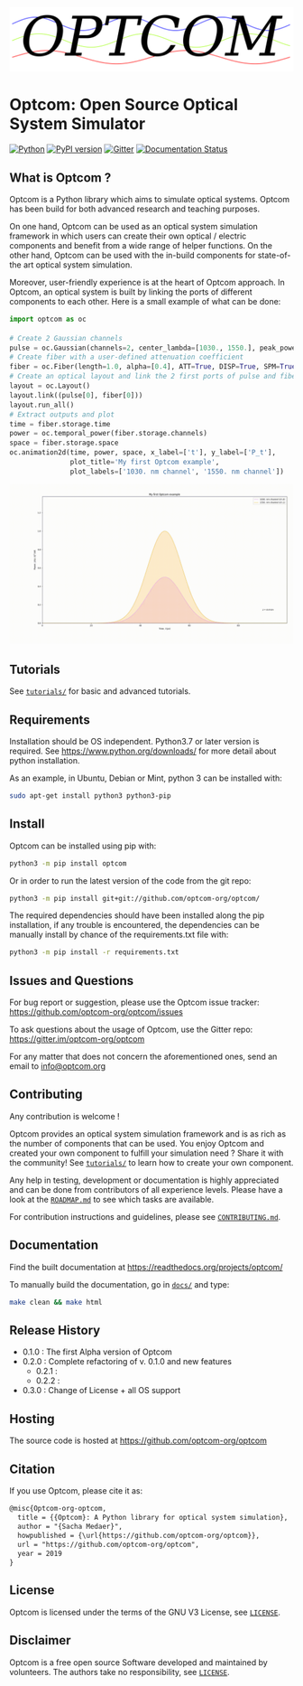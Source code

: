 <div align="center">
  <img src="branding/logo/logo_crop.png">
</div>

# Optcom: Open Source Optical System Simulator

[![Python](https://img.shields.io/badge/python-3.7%20%7C%203.8%20%7C%20...-blue)](https://www.python.org/)
[![PyPI version](https://badge.fury.io/py/optcom.svg)](https://badge.fury.io/py/optcom)
[![Gitter](https://badges.gitter.im/optcom-org/optcom.svg)](https://gitter.im/optcom-org/optcom?utm_source=badge&utm_medium=badge&utm_campaign=pr-badge)
[![Documentation Status](https://readthedocs.org/projects/optcom/badge/?version=latest)](https://optcom.readthedocs.io/en/latest/?badge=latest)

## What is Optcom ?

Optcom is a Python library which aims to simulate optical systems.
Optcom has been build for both advanced research and teaching purposes.

On one hand, Optcom can be used as an optical system simulation
framework in which users can create their own optical / electric
components and benefit from a wide range of helper functions. On the
other hand, Optcom can be used with the in-build components for
state-of-the art optical system simulation.

Moreover, user-friendly experience is at the heart of Optcom approach.
In Optcom, an optical system is built by linking the ports of different
components to each other. Here is a small example of what can be done:

```python
import optcom as oc

# Create 2 Gaussian channels
pulse = oc.Gaussian(channels=2, center_lambda=[1030., 1550.], peak_power=[0.5, 1.0])
# Create fiber with a user-defined attenuation coefficient
fiber = oc.Fiber(length=1.0, alpha=[0.4], ATT=True, DISP=True, SPM=True, save_all=True)
# Create an optical layout and link the 2 first ports of pulse and fiber
layout = oc.Layout()
layout.link((pulse[0], fiber[0]))
layout.run_all()
# Extract outputs and plot
time = fiber.storage.time
power = oc.temporal_power(fiber.storage.channels)
space = fiber.storage.space
oc.animation2d(time, power, space, x_label=['t'], y_label=['P_t'],
               plot_title='My first Optcom example',
               plot_labels=['1030. nm channel', '1550. nm channel'])
```

![](./examples/example_anim_readme/example_anim_readme.gif)


## Tutorials

See [`tutorials/`](tutorials) for basic and advanced tutorials.

## Requirements
Installation should be OS independent. Python3.7 or later version is
required. See https://www.python.org/downloads/ for more detail about
python installation.

As an example, in Ubuntu, Debian or Mint, python 3 can be installed
with:

```sh
sudo apt-get install python3 python3-pip
```

## Install
Optcom can be installed using pip with:

```sh
python3 -m pip install optcom
```

Or in order to run the latest version of the code from the git repo:

```sh
python3 -m pip install git+git://github.com/optcom-org/optcom/
```

The required dependencies should have been installed along the pip
installation, if any trouble is encountered, the dependencies can be
manually install by chance of the requirements.txt file with:

```sh
python3 -m pip install -r requirements.txt
```

## Issues and Questions

For bug report or suggestion, please use the Optcom issue tracker:
https://github.com/optcom-org/optcom/issues

To ask questions about the usage of Optcom, use the Gitter repo:
https://gitter.im/optcom-org/optcom

For any matter that does not concern the aforementioned ones, send an
email to info@optcom.org


## Contributing

Any contribution is welcome !

Optcom provides an optical system simulation framework and is as rich
as the number of components that can be used. You enjoy Optcom and
created your own component to fulfill your simulation need ? Share it
with the community!  See [`tutorials/`](tutorials) to learn
how to create your own component.

Any help in testing, development or documentation is highly appreciated
and can be done from contributors of all experience levels. Please have
a look at the [`ROADMAP.md`](ROADMAP.md) to see which tasks are available.

For contribution instructions and guidelines, please see
[`CONTRIBUTING.md`](CONTRIBUTING.md).

## Documentation

Find the built documentation at https://readthedocs.org/projects/optcom/

To manually build the documentation, go in [`docs/`](docs/) and type:
```sh
make clean && make html
```

## Release History

* 0.1.0 : The first Alpha version of Optcom
* 0.2.0 : Complete refactoring of v. 0.1.0 and new features
  * 0.2.1 :
  * 0.2.2 :
* 0.3.0 : Change of License + all OS support

## Hosting

The source code is hosted at https://github.com/optcom-org/optcom

## Citation

If you use Optcom, please cite it as:

```
@misc{Optcom-org-optcom,
  title = {{Optcom}: A Python library for optical system simulation},
  author = "{Sacha Medaer}",
  howpublished = {\url{https://github.com/optcom-org/optcom}},
  url = "https://github.com/optcom-org/optcom",
  year = 2019
}
```

## License

Optcom is licensed under the terms of the GNU V3 License, see
[`LICENSE`](LICENSE).

## Disclaimer

Optcom is a free open source Software developed and maintained by
volunteers. The authors take no responsibility, see
[`LICENSE`](LICENSE).

<!-- Markdown link & img dfn's -->

